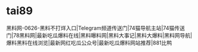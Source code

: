 # tai89
黑料网-0626-黑料不打烊入口|Telegram频道传送门|74猫导航主站|74猫传送门|78黑料网|最新吃瓜爆料在线|黑料曝料网|黑料大事记|黑料大爆料|黑料网导航|爆料黑料在线浏览|最新网红吃瓜公众号|最新吃瓜爆料网站推荐|881比鸭
